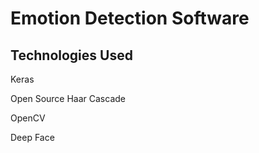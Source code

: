 # Emotion Detection Software

## Technologies Used

Keras

Open Source Haar Cascade

OpenCV

Deep Face
